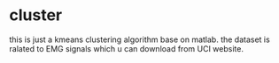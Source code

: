 # cluster
this is just a kmeans clustering algorithm base on matlab.
the dataset is ralated to EMG signals which u can download from UCI website.
